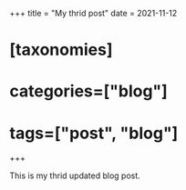 +++
title = "My thrid post"
date = 2021-11-12
# [taxonomies]
# categories=["blog"]
# tags=["post", "blog"]
+++

This is my thrid updated blog post.
